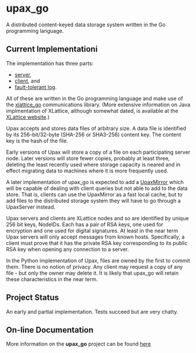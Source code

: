 # upax_go


A distributed content-keyed data storage system written in the Go
programming language.

## Current Implementationi

The implementation has three parts:

* [server](upaxServer.html),
* [client](upaxClient.html), and
* [fault-tolerant log](ftLog.html).

All of these are written in the Go programming language and make use of the
[xlattice_go](https://github.com/jddixon/xlattice_go) communications library.
(More extensive information on Java implmentation of XLattice, although
somewhat dated,
is available at the
[XLattice website](http://www.xlattice.org).)

Upax accepts and stores data files of arbitrary size.  A data file is
identified by its 256-bit/32-byte (SHA-256 or SHA3-256) content key.
The content key is the hash of the file.

Early versions
of Upax will store a copy of a file on each participating server node.
Later versions will store fewer copies, probably at least three,
deleting the least recently used where storage capacity is neared
and in effect migrating data to machines where it is more frequently
used.

A later implementation of upax_go
is expected to add a
[UpaxMirror](upaxMirror.html)
which will be capable of dealing with client queries but not able to add
to the data store.  That is, clients can use the UpaxMirror as a fast
local cache, but to add files to the distributed storage system
they will have to go through a UpaxServer instead.

Upax servers and clients are XLattice nodes and so are identified by
unique 256 bit keys, NodeIDs.  Each has a pair of RSA keys, one used
for encryption and one used for digital signatures.  At least in the
near term Upax servers will only accept messages from known hosts.
Specifically, a client must prove that it has the private RSA key
corresponding to its public RSA key when opening any connection to
a server.

In the Python implementation of Upax, files are owned by the first
to commit them.  There is no notion of privacy.  Any client may
request a copy of any file - but only the owner may delete it.  It
is likely that upax_go will retain these characteristics in the near
term.

## Project Status

An early and partial implementation.  Tests succeed but are very chatty.

## On-line Documentation

More information on the **upax_go** project can be found
[here](://jddixon.github.io/upax_go)

